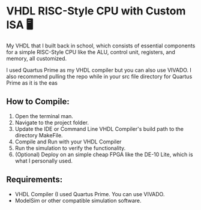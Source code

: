 # VHDL RISC-Style CPU with Custom ISA 🖥️

My VHDL that I built back in school, which consists of essential components for a simple RISC-Style CPU like the ALU, control unit, registers, and memory, all customized.

I used Quartus Prime as my VHDL compiler but you can also use VIVADO. I also recommend pulling the repo while in your src file directory for Quartus Prime as it is the eas

## How to Compile:
1. Open the terminal man.
2. Navigate to the project folder.
3. Update the IDE or Command Line VHDL Compiler's build path to the directory MakeFile.
4. Compile and Run with your VHDL Compiler
5. Run the simulation to verify the functionality.
6. (Optional) Deploy on an simple cheap FPGA like the DE-10 Lite, which is what I personally used.

## Requirements:
- VHDL Compiler (I used Quartus Prime. You can use VIVADO.
- ModelSim or other compatible simulation software.
